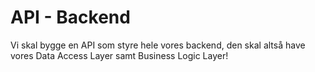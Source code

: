 # API - Backend

Vi skal bygge en API som styre hele vores backend, den skal altså have vores Data Access Layer samt Business Logic Layer!

